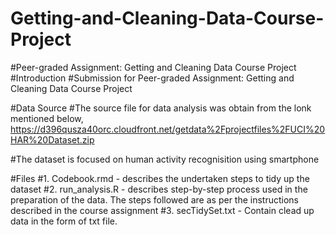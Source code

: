 # Getting-and-Cleaning-Data-Course-Project
#Peer-graded Assignment: Getting and Cleaning Data Course Project
#Introduction
#Submission for Peer-graded Assignment: Getting and Cleaning Data Course Project

#Data Source
#The source file for data analysis was obtain from the lonk mentioned below,
https://d396qusza40orc.cloudfront.net/getdata%2Fprojectfiles%2FUCI%20HAR%20Dataset.zip

#The dataset is focused on human activity recognisition using smartphone

#Files
#1. Codebook.rmd - describes the undertaken steps to tidy up the dataset
#2. run_analysis.R - describes step-by-step process used in the preparation of the data. The steps followed are as per the instructions described in the course assignment
#3. secTidySet.txt - Contain clead up data in the form of txt file.

